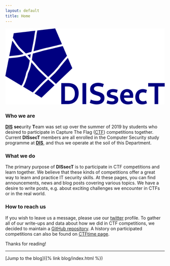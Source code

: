 ```yaml
---
layout: default
title: Home
---
```


<img class="logo" src="/assets/images/logo.png"/>

### Who we are

[**DIS**](https://www.fit.cvut.cz/en/dis) **sec**urity **T**eam was set up over the summer of 2019 by students who desired to participate in Capture The Flag ([CTF](https://medium.com/@DRX_Sicher/ctf-explained-6c7d4417305e)) competitions together. Current **DISsecT** members are all enrolled in the Computer Security study programme at [**DIS**](https://www.fit.cvut.cz/en/dis), and thus we operate at the soil of this Department.

### What we do

The primary purpose of **DISsecT** is to participate in CTF competitions and learn together. We believe that these kinds of competitions offer a great way to learn and practice IT security skills. At these pages, you can find announcements, news and blog posts covering various topics. We have a desire to write posts, e.g. about exciting challenges we encounter in CTFs or in the real world.

### How to reach us

If you wish to leave us a message, please use our [twitter](https://https://twitter.com/DissectC) profile.
To gather all of our write-ups and data about how we did in CTF competitions, we decided to maintain a [GitHub repository](https://github.com/dissect-ctu/ctfs).
A history on participated competitions can also be found on [CTFtime page](https://ctftime.org/team/80103).

Thanks for reading!

---

<i class="fa fa-pencil"></i> [Jump to the blog]({% link blog/index.html %})
